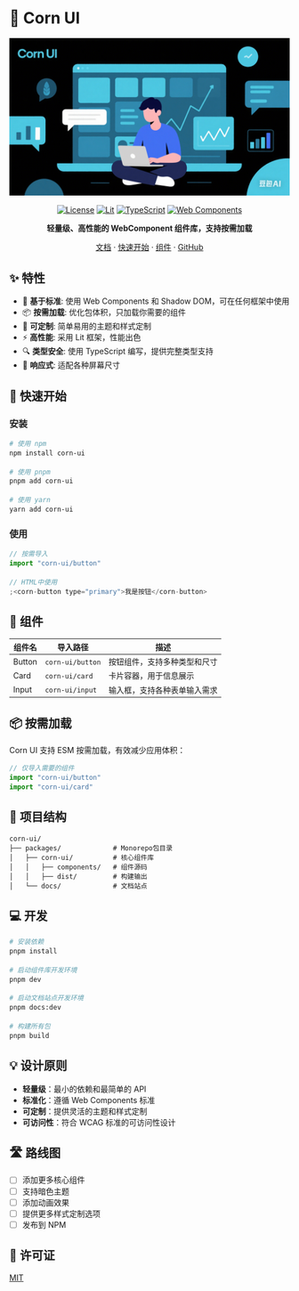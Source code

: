 # 🌽 Corn UI

<div align="center">

![Corn UI Banner](https://raw.githubusercontent.com/indulgeback/img-repo/main/Sign-up%20Restriction.png)

[![License](https://img.shields.io/badge/License-MIT-blue.svg)](LICENSE)
[![Lit](https://img.shields.io/badge/lit-3.3.0-blue?logo=lit)](https://lit.dev/)
[![TypeScript](https://img.shields.io/badge/TypeScript-5.8-blue?logo=typescript)](https://www.typescriptlang.org/)
[![Web Components](https://img.shields.io/badge/Web%20Components-Standard-brightgreen)](https://developer.mozilla.org/en-US/docs/Web/API/Web_components)

**轻量级、高性能的 WebComponent 组件库，支持按需加载**

[文档](https://github.com/indulgeback/corn-ui) · [快速开始](#快速开始) · [组件](#组件) · [GitHub](https://github.com/indulgeback/corn-ui)

</div>

## ✨ 特性

- 🧩 **基于标准**: 使用 Web Components 和 Shadow DOM，可在任何框架中使用
- 📦 **按需加载**: 优化包体积，只加载你需要的组件
- 🎨 **可定制**: 简单易用的主题和样式定制
- ⚡ **高性能**: 采用 Lit 框架，性能出色
- 🔍 **类型安全**: 使用 TypeScript 编写，提供完整类型支持
- 📱 **响应式**: 适配各种屏幕尺寸

## 🚀 快速开始

### 安装

```bash
# 使用 npm
npm install corn-ui

# 使用 pnpm
pnpm add corn-ui

# 使用 yarn
yarn add corn-ui
```

### 使用

```js
// 按需导入
import "corn-ui/button"

// HTML中使用
;<corn-button type="primary">我是按钮</corn-button>
```

## 🧩 组件

| 组件名 | 导入路径         | 描述                         |
| ------ | ---------------- | ---------------------------- |
| Button | `corn-ui/button` | 按钮组件，支持多种类型和尺寸 |
| Card   | `corn-ui/card`   | 卡片容器，用于信息展示       |
| Input  | `corn-ui/input`  | 输入框，支持各种表单输入需求 |

## 📦 按需加载

Corn UI 支持 ESM 按需加载，有效减少应用体积：

```js
// 仅导入需要的组件
import "corn-ui/button"
import "corn-ui/card"
```

## 🔧 项目结构

```
corn-ui/
├── packages/             # Monorepo包目录
│   ├── corn-ui/          # 核心组件库
│   │   ├── components/   # 组件源码
│   │   ├── dist/         # 构建输出
│   └── docs/             # 文档站点
```

## 💻 开发

```bash
# 安装依赖
pnpm install

# 启动组件库开发环境
pnpm dev

# 启动文档站点开发环境
pnpm docs:dev

# 构建所有包
pnpm build
```

## 💡 设计原则

- **轻量级**：最小的依赖和最简单的 API
- **标准化**：遵循 Web Components 标准
- **可定制**：提供灵活的主题和样式定制
- **可访问性**：符合 WCAG 标准的可访问性设计

## 🛣️ 路线图

- [ ] 添加更多核心组件
- [ ] 支持暗色主题
- [ ] 添加动画效果
- [ ] 提供更多样式定制选项
- [ ] 发布到 NPM

## 📄 许可证

[MIT](LICENSE)
